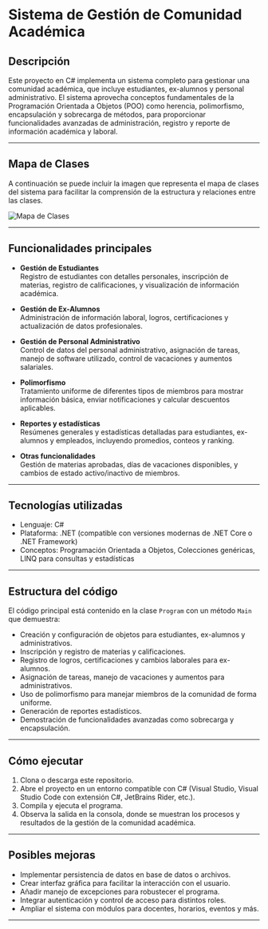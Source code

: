 # Sistema de Gestión de Comunidad Académica

## Descripción

Este proyecto en C# implementa un sistema completo para gestionar una comunidad académica, que incluye estudiantes, ex-alumnos y personal administrativo. El sistema aprovecha conceptos fundamentales de la Programación Orientada a Objetos (POO) como herencia, polimorfismo, encapsulación y sobrecarga de métodos, para proporcionar funcionalidades avanzadas de administración, registro y reporte de información académica y laboral.


---

## Mapa de Clases

A continuación se puede incluir la imagen que representa el mapa de clases del sistema para facilitar la comprensión de la estructura y relaciones entre las clases.

![Mapa de Clases](./mapa_de_clase.png)


---

## Funcionalidades principales

- **Gestión de Estudiantes**  
  Registro de estudiantes con detalles personales, inscripción de materias, registro de calificaciones, y visualización de información académica.

- **Gestión de Ex-Alumnos**  
  Administración de información laboral, logros, certificaciones y actualización de datos profesionales.

- **Gestión de Personal Administrativo**  
  Control de datos del personal administrativo, asignación de tareas, manejo de software utilizado, control de vacaciones y aumentos salariales.

- **Polimorfismo**  
  Tratamiento uniforme de diferentes tipos de miembros para mostrar información básica, enviar notificaciones y calcular descuentos aplicables.

- **Reportes y estadísticas**  
  Resúmenes generales y estadísticas detalladas para estudiantes, ex-alumnos y empleados, incluyendo promedios, conteos y ranking.

- **Otras funcionalidades**  
  Gestión de materias aprobadas, días de vacaciones disponibles, y cambios de estado activo/inactivo de miembros.

---

## Tecnologías utilizadas

- Lenguaje: C#  
- Plataforma: .NET (compatible con versiones modernas de .NET Core o .NET Framework)  
- Conceptos: Programación Orientada a Objetos, Colecciones genéricas, LINQ para consultas y estadísticas

---

## Estructura del código

El código principal está contenido en la clase `Program` con un método `Main` que demuestra:

- Creación y configuración de objetos para estudiantes, ex-alumnos y administrativos.  
- Inscripción y registro de materias y calificaciones.  
- Registro de logros, certificaciones y cambios laborales para ex-alumnos.  
- Asignación de tareas, manejo de vacaciones y aumentos para administrativos.  
- Uso de polimorfismo para manejar miembros de la comunidad de forma uniforme.  
- Generación de reportes estadísticos.  
- Demostración de funcionalidades avanzadas como sobrecarga y encapsulación.

---

## Cómo ejecutar

1. Clona o descarga este repositorio.  
2. Abre el proyecto en un entorno compatible con C# (Visual Studio, Visual Studio Code con extensión C#, JetBrains Rider, etc.).  
3. Compila y ejecuta el programa.  
4. Observa la salida en la consola, donde se muestran los procesos y resultados de la gestión de la comunidad académica.

---

## Posibles mejoras

- Implementar persistencia de datos en base de datos o archivos.  
- Crear interfaz gráfica para facilitar la interacción con el usuario.  
- Añadir manejo de excepciones para robustecer el programa.  
- Integrar autenticación y control de acceso para distintos roles.  
- Ampliar el sistema con módulos para docentes, horarios, eventos y más.

---

